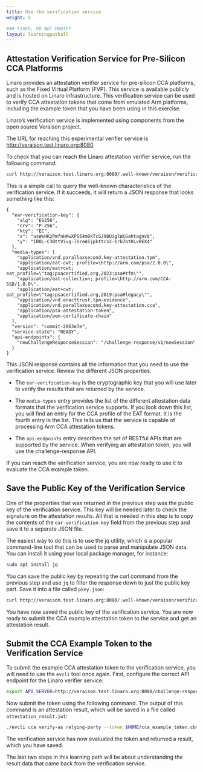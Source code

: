 ```yaml
---
title: Use the verification service
weight: 5

### FIXED, DO NOT MODIFY
layout: learningpathall
---
```


## Attestation Verification Service for Pre-Silicon CCA Platforms
Linaro provides an attestation verifier service for pre-silicon CCA platforms, such as the Fixed Virtual Platform (FVP). This service is available publicly and is hosted on Linaro infrastructure. This verification service can be used to verify CCA attestation tokens that come from emulated Arm platforms, including the example token that you have been using in this exercise.

Linaro’s verification service is implemented using components from the open source Veraison project.

The URL for reaching this experimental verifier service is http://veraison.test.linaro.org:8080

To check that you can reach the Linaro attestation verifier service, run the following command:

```bash
curl http://veraison.test.linaro.org:8080/.well-known/veraison/verification
```

This is a simple call to query the well-known characteristics of the verification service. If it succeeds, it will return a JSON response that looks something like this:

```output
{
  "ear-verification-key": {
    "alg": "ES256",
    "crv": "P-256",
    "kty": "EC",
    "x": "usWxHK2PmfnHKwXPS54m0kTcGJ90UiglWiGahtagnv8",
    "y": "IBOL-C3BttVivg-lSreASjpkttcsz-1rb7btKLv8EX4"
  },
  "media-types": [
    "application/vnd.parallaxsecond.key-attestation.tpm",
    "application/eat-cwt; profile=\http://arm.com/psa/2.0.0\",
    "application/eat+cwt; eat_profile=\"tag:psacertified.org,2023:psa#tfm\"",
    "application/eat-collection; profile=\http://arm.com/CCA-SSD/1.0.0\",
    "application/eat+cwt; eat_profile=\"tag:psacertified.org,2019:psa#legacy\"",
    "application/vnd.enacttrust.tpm-evidence",
    "application/vnd.parallaxsecond.key-attestation.cca",
    "application/psa-attestation-token",
    "application/pem-certificate-chain"
  ],
  "version": "commit-2063e7e",
  "service-state": "READY",
  "api-endpoints": {
    "newChallengeResponseSession": "/challenge-response/v1/newSession"
  }
}
```

This JSON response contains all the information that you need to use the verification service. Review the different JSON properties.

- The `ear-verification-key` is the cryptographic key that you will use later to verify the results that are returned by the service.

- The `media-types` entry provides the list of the different attestation data formats that the verification service supports. If you look down this list, you will find an entry for the CCA profile of the EAT format. It is the fourth entry in the list. This tells us that the service is capable of processing Arm CCA attestation tokens.

- The `api-endpoints` entry describes the set of RESTful APIs that are supported by the service. When verifying an attestation token, you will use the challenge-response API.

If you can reach the verification service, you are now ready to use it to evaluate the CCA example token.

## Save the Public Key of the Verification Service

One of the properties that was returned in the previous step was the public key of the verification service. This key will be needed later to check the signature on the attestation results. All that is needed in this step is to copy the contents of the `ear-verification-key` field from the previous step and save it to a separate JSON file.

The easiest way to do this is to use the jq utility, which is a popular command-line tool that can be used to parse and manipulate JSON data. You can install it using your local package manager, for instance:

```bash
sudo apt install jq
```

You can save the public key by repeating the curl command from the previous step and use `jq` to filter the response down to just the public key part. Save it into a file called `pkey.json`:

```bash
curl http://veraison.test.linaro.org:8080/.well-known/veraison/verification | jq ‘.”ear-verification-key”’ > $HOME/pkey.json
```
You have now saved the public key of the verification service. You are now ready to submit the CCA example attestation token to the service and get an attestation result.

## Submit the CCA Example Token to the Verification Service
To submit the example CCA attestation token to the verification service, you will need to use the `evcli` tool once again. First, configure the correct API endpoint for the Linaro verifier service:

```bash
export API_SERVER=http://veraison.test.linaro.org:8080/challenge-response/v1/newSession
```

Now submit the token using the following command. The output of this command is an attestation result, which will be saved in a file called `attestation_result.jwt`:

```bash
./evcli cca verify-as relying-party --token $HOME/cca_example_token.cbor > $HOME/attestation_result.jwt
```
The verification service has now evaluated the token and returned a result, which you have saved.

The last two steps in this learning path will be about understanding the result data that came back from the verification service.

